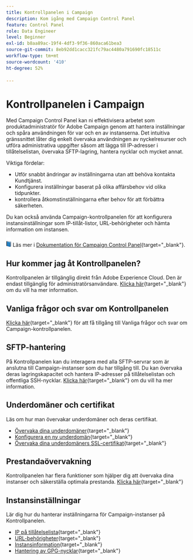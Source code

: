 ```yaml
---
title: Kontrollpanelen i Campaign
description: Kom igång med Campaign Control Panel
feature: Control Panel
role: Data Engineer
level: Beginner
exl-id: b8aa89ac-19f4-4df3-9f36-860aca61bea3
source-git-commit: 8eb92dd1cacc321fc79ac4480a791690fc18511c
workflow-type: tm+mt
source-wordcount: '410'
ht-degree: 52%

---
```


# Kontrollpanelen i Campaign

Med Campaign Control Panel kan ni effektivisera arbetet som produktadministratör för Adobe Campaign genom att hantera inställningar och spåra användningen för var och en av instanserna. Det intuitiva gränssnittet låter dig enkelt övervaka användningen av nyckelresurser och utföra administrativa uppgifter såsom att lägga till IP-adresser i tillåtelselistan, övervaka SFTP-lagring, hantera nycklar och mycket annat.

Viktiga fördelar:

* Utför snabbt ändringar av inställningarna utan att behöva kontakta Kundtjänst.
* Konfigurera inställningar baserat på olika affärsbehov vid olika tidpunkter.
* kontrollera åtkomstinställningarna efter behov för att förbättra säkerheten.

Du kan också använda Campaign-kontrollpanelen för att konfigurera instansinställningar som IP-tillåt-listor, URL-behörigheter och hämta information om instansen.

![](../assets/do-not-localize/book.png) Läs mer i [Dokumentation för Campaign Control Panel](https://experienceleague.adobe.com/docs/control-panel/using/control-panel-home.html?lang=sv){target=&quot;_blank&quot;}.

## Hur kommer jag åt Kontrollpanelen?

Kontrollpanelen är tillgänglig direkt från Adobe Experience Cloud. Den är endast tillgänglig för administratörsanvändare. [Klicka här](https://experienceleague.adobe.com/docs/control-panel/using/discover-control-panel/accessing-control-panel.html?lang=sv){target=&quot;_blank&quot;} om du vill ha mer information.

## Vanliga frågor och svar om Kontrollpanelen

[Klicka här](https://experienceleague.adobe.com/docs/control-panel/using/faq.html?lang=en#control-panel){target=&quot;_blank&quot;} för att få tillgång till Vanliga frågor och svar om Campaign-kontrollpanelen.

## SFTP-hantering

På Kontrollpanelen kan du interagera med alla SFTP-servrar som är anslutna till Campaign-instanser som du har tillgång till. Du kan övervaka deras lagringskapacitet och hantera IP-adresser på tillåtelselistan och offentliga SSH-nycklar. [Klicka här](https://experienceleague.adobe.com/docs/control-panel/using/sftp-management/about-sftp-management.html?lang=sv#sftp-management){target=&quot;_blank&quot;} om du vill ha mer information.

## Underdomäner och certifikat

Läs om hur man övervakar underdomäner och deras certifikat.

* [Övervaka dina underdomäner](https://experienceleague.adobe.com/docs/control-panel/using/subdomains-and-certificates/monitoring-subdomains.html){target=&quot;_blank&quot;}
* [Konfigurera en ny underdomän](https://experienceleague.adobe.com/docs/control-panel/using/subdomains-and-certificates/setting-up-new-subdomain.html){target=&quot;_blank&quot;}
* [Övervaka dina underdomäners SSL-certifikat](https://experienceleague.adobe.com/docs/control-panel/using/subdomains-and-certificates/monitoring-ssl-certificates.html){target=&quot;_blank&quot;}

## Prestandaövervakning

Kontrollpanelen har flera funktioner som hjälper dig att övervaka dina instanser och säkerställa optimala prestanda. [Klicka här](https://experienceleague.adobe.com/docs/control-panel/using/performance-monitoring/about-performance-monitoring.html?lang=sv){target=&quot;_blank&quot;}


## Instansinställningar

Lär dig hur du hanterar inställningarna för Campaign-instanser på Kontrollpanelen.
* [IP på tillåtelselista](https://experienceleague.adobe.com/docs/control-panel/using/instances-settings/ip-allow-listing-instance-access.html){target=&quot;_blank&quot;}
* [URL-behörigheter](https://experienceleague.adobe.com/docs/control-panel/using/instances-settings/url-permissions.html){target=&quot;_blank&quot;}
* [Instansinformation](https://experienceleague.adobe.com/docs/control-panel/using/instances-settings/instance-details.html){target=&quot;_blank&quot;}
* [Hantering av GPG-nycklar](https://experienceleague.adobe.com/docs/control-panel/using/instances-settings/gpg-keys-management.html){target=&quot;_blank&quot;}
